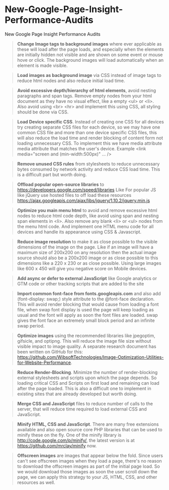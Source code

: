 # New-Google-Page-Insight-Performance-Audits
New Google Page Insight Performance Audits

> <strong>Change Image tags to background images</strong> where ever applicable as these will load after the page loads, and especially when the elements are initially hidden not visible and are shown on some event or mouse hove or click. The background images will load automatically when an element is made visible.

> <strong>Load images as background image</strong> via CSS instead of image tags to reduce html nodes and also reduce initial load time.

> <strong>Avoid excessive depth/hierarchy of html elements</strong>, avoid nesting paragraphs and span tags. Remove empty nodes from your html document as they have no visual effect, like a empty &lt;ul&gt; or &lt;li&gt;. Also avoid using &lt;br&gt; &lt;hr&gt; and implement this using CSS, all styling should be done via CSS.

> <strong>Load Device specific CSS</strong>. Instead of creating one CSS for all devices try creating separate CSS files for each device, so  we may have one common CSS file and more than one device specific CSS files, this will also reduce the load time and render blocking of content form not loading unnecessary CSS. To implement this we have media attribute media attribute that matches the user's device. Example &lt;link media="screen and (min-width:500px)" ... /&gt;

> <strong>Remove unused CSS rules</strong> from stylesheets to reduce unnecessary bytes consumed by network activity and reduce CSS load time. This is a difficult part but worth doing.

> <strong>Offload popular open-source libraries</strong> to https://developers.google.com/speed/libraries Like For popular JS like jQuery use hosted files to off load these resources https://ajax.googleapis.com/ajax/libs/jquery/1.10.2/jquery.min.js

> <strong>Optimize you main menu html</strong> to avoid and remove excessive html nodes to reduce html code depth, like avoid using span and nesting span elements in &lt;li&gt;. Also remove any blank &lt;li&gt; or &lt;ul&gt; nodes from the menu html code. And implement one HTML menu code for all devices and handle its appearance using CSS & Javascript.

> <strong>Reduce image resolution</strong> to make it as close possible to the visible dimensions of the image on the page. Like if an image will have a maximum size of 200x200 on any resolution then the actual image source should also be a 200x200 image or as close possible to this dimensions like a 220 x 230 or as close possible. Using large images like 600 x 450 will give you negative score on Mobile devices.

> <strong>Add async or defer to external JavaScript</strong> like Google analytics or GTM code or other tracking scripts that are added to the site

> <strong>Import common font-face from fonts.googleapis.com</strong> and also add (font-display: swap;) style attribute to the @font-face declaration. This will avoid render blocking that would cause from loading a font file, when swap font display is used the page will keep loading as usual and the font will apply as soon the font files are loaded. swap gives the font face an extremely small block period and an infinite swap period.

> <strong>Optimize images</strong> using the recommended libraries like jpegoptim, gifsicle, and optipng. This will reduce the image file size without visible impact to image quality. A separate research document has been written on GitHub for this: https://github.com/WibsoftTechnologies/Image-Optimization-Utilities-for-Website-Performance.

> <strong>Reduce Render-Blocking</strong>. Minimize the number of render-blocking external stylesheets and scripts upon which the page depends. So loading critical CSS and Scripts on first load and remaining can load after the page loaded. This is also a difficult one to implement in existing sites that are already developed but worth doing.

> <strong>Merge CSS and JavaScript</strong> files to reduce number of calls to the server, that will reduce time required to load external CSS and JavaScript.

> <strong>Minify HTML, CSS and JavaScript</strong>. There are many free extensions available and also open source core PHP libraries that can be used to minify these on the fly. One of the minify library is http://code.google.com/p/minify/, the latest version is at https://github.com/mrclay/minify now.

> <strong>Offscreen images</strong> are images that appear below the fold. Since users can't see offscreen images when they load a page, there's no reason to download the offscreen images as part of the initial page load. So we would download those images as soon the user scroll down the page, we can apply this strategy to your JS, HTML, CSS, and other resources as well.
